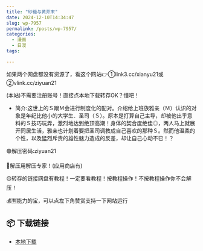 ```yaml
---
title: "砂糖与黄芥末"
date: 2024-12-10T14:34:47
slug: wp-7957
permalink: /posts/wp-7957/
categories:
  - 漫画
  - 日漫
tags:

---
```


如果两个网盘都没有资源了，看这个网站👉①link3.cc/xianyu21或②vlink.cc/ziyuan21

(本站)不需要注册账号！直接点本地下载转存OK？懂吧！

*   简介:这世上的Ｓ跟Ｍ会进行制度化的配对。介绍给上班族雅亲（Ｍ）认识的对象是年纪比他小的大学生．圣司（Ｓ）。原本是打算自己主导，却被他出乎意料的Ｓ技巧玩弄，激烈地达到绝顶高潮！身体的契合度绝佳◎，两人马上就展开同居生活，雅亲也计划着要把圣司调教成自己喜欢的那种Ｓ。然而他温柔的个性，以及猛烈斥责的雄性魅力造成的反差，却让自己心动不已！？

🟢解压密码:ziyuan21

🔵解压用解压专家！(应用商店有)

🟡转存的链接网盘有教程！一定要看教程！按教程操作！不按教程操作你不会解压！

💰🈶能力的宝，可以点左下角赞赏支持一下网站运行

## 📦 下载链接
- [本地下载](https://blziyuan21.com/pay-download/7957?key=5e67d7bfb8&down_id=0)

